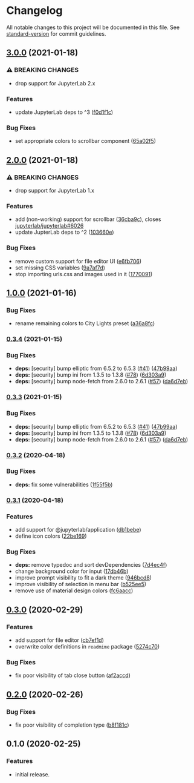 # Changelog

All notable changes to this project will be documented in this file. See [standard-version](https://github.com/conventional-changelog/standard-version) for commit guidelines.

## [3.0.0](https://github.com/yudai-nkt/jupyterlab_city-lights-theme/compare/v2.0.0...v3.0.0) (2021-01-18)


### ⚠ BREAKING CHANGES

* drop support for JupyterLab 2.x

### Features

* update JupyterLab deps to ^3 ([f0d1f1c](https://github.com/yudai-nkt/jupyterlab_city-lights-theme/commit/f0d1f1c0bc368157ea9407dff9f4b51b1d6a47e7))


### Bug Fixes

* set appropriate colors to scrollbar component ([65a02f5](https://github.com/yudai-nkt/jupyterlab_city-lights-theme/commit/65a02f5e5ff6d155a772ee6f9ea31c2e54264f74))

## [2.0.0](https://github.com/yudai-nkt/jupyterlab_city-lights-theme/compare/v1.0.0...v2.0.0) (2021-01-18)


### ⚠ BREAKING CHANGES

* drop support for JupyterLab 1.x

### Features

* add (non-working) support for scrollbar ([36cba9c](https://github.com/yudai-nkt/jupyterlab_city-lights-theme/commit/36cba9c7aebf445db092f6b6270b7bc205333972)), closes [jupyterlab/jupyterlab#6026](https://github.com/jupyterlab/jupyterlab/issues/6026)
* update JupterLab deps to ^2 ([103660e](https://github.com/yudai-nkt/jupyterlab_city-lights-theme/commit/103660e16b8b9b41aec4743b2770fc9309e03b9c))


### Bug Fixes

* remove custom support for file editor UI ([e6fb706](https://github.com/yudai-nkt/jupyterlab_city-lights-theme/commit/e6fb706eb27513fd705fc18ae0253477242b13d3))
* set missing CSS variables ([9a7af7d](https://github.com/yudai-nkt/jupyterlab_city-lights-theme/commit/9a7af7df4ebb92319f1dad1f77bd3a131751ffc8))
* stop importing urls.css and images used in it ([1770091](https://github.com/yudai-nkt/jupyterlab_city-lights-theme/commit/17700913ee5aae10a718991ae3e33fa191272caf))

## [1.0.0](https://github.com/yudai-nkt/jupyterlab_city-lights-theme/compare/v0.3.4...v1.0.0) (2021-01-16)


### Bug Fixes

* rename remaining colors to City Lights preset ([a36a8fc](https://github.com/yudai-nkt/jupyterlab_city-lights-theme/commit/a36a8fc41763ebc68798935ad8d537802c90e6c4))

### [0.3.4](https://github.com/yudai-nkt/jupyterlab_city-lights-theme/compare/v0.3.2...v0.3.4) (2021-01-15)


### Bug Fixes

* **deps:** [security] bump elliptic from 6.5.2 to 6.5.3 ([#41](https://github.com/yudai-nkt/jupyterlab_city-lights-theme/issues/41)) ([47b99aa](https://github.com/yudai-nkt/jupyterlab_city-lights-theme/commit/47b99aab87a420a1dc7595680305d8798732d340))
* **deps:** [security] bump ini from 1.3.5 to 1.3.8 ([#78](https://github.com/yudai-nkt/jupyterlab_city-lights-theme/issues/78)) ([6d303a9](https://github.com/yudai-nkt/jupyterlab_city-lights-theme/commit/6d303a9dd90e208b765fdefa6309186a83dfc060))
* **deps:** [security] bump node-fetch from 2.6.0 to 2.6.1 ([#57](https://github.com/yudai-nkt/jupyterlab_city-lights-theme/issues/57)) ([da6d7eb](https://github.com/yudai-nkt/jupyterlab_city-lights-theme/commit/da6d7eb96df98ecfbb39d436c27fb2dfa2570b00))

### [0.3.3](https://github.com/yudai-nkt/jupyterlab_city-lights-theme/compare/v0.3.2...v0.3.3) (2021-01-15)


### Bug Fixes

* **deps:** [security] bump elliptic from 6.5.2 to 6.5.3 ([#41](https://github.com/yudai-nkt/jupyterlab_city-lights-theme/issues/41)) ([47b99aa](https://github.com/yudai-nkt/jupyterlab_city-lights-theme/commit/47b99aab87a420a1dc7595680305d8798732d340))
* **deps:** [security] bump ini from 1.3.5 to 1.3.8 ([#78](https://github.com/yudai-nkt/jupyterlab_city-lights-theme/issues/78)) ([6d303a9](https://github.com/yudai-nkt/jupyterlab_city-lights-theme/commit/6d303a9dd90e208b765fdefa6309186a83dfc060))
* **deps:** [security] bump node-fetch from 2.6.0 to 2.6.1 ([#57](https://github.com/yudai-nkt/jupyterlab_city-lights-theme/issues/57)) ([da6d7eb](https://github.com/yudai-nkt/jupyterlab_city-lights-theme/commit/da6d7eb96df98ecfbb39d436c27fb2dfa2570b00))

### [0.3.2](https://github.com/yudai-nkt/jupyterlab_city-lights-theme/compare/v0.3.1...v0.3.2) (2020-04-18)


### Bug Fixes

* **deps:** fix some vulnerabilities ([1f55f5b](https://github.com/yudai-nkt/jupyterlab_city-lights-theme/commit/1f55f5b60b25765337576966a209ffebecbd28f7))

### [0.3.1](https://github.com/yudai-nkt/jupyterlab_city-lights-theme/compare/v0.3.0...v0.3.1) (2020-04-18)


### Features

* add support for @jupyterlab/application ([db1bebe](https://github.com/yudai-nkt/jupyterlab_city-lights-theme/commit/db1bebee6071d3949b58616be380cfef98861b77))
* define icon colors ([22be169](https://github.com/yudai-nkt/jupyterlab_city-lights-theme/commit/22be1694c872920a1b22ce35075b269e2b789e48))


### Bug Fixes

* **deps:** remove typedoc and sort devDependencies ([7d4ec4f](https://github.com/yudai-nkt/jupyterlab_city-lights-theme/commit/7d4ec4ff9f6f2cba84d83c45f4b79e2af048a6ba))
* change background color for input ([17db46b](https://github.com/yudai-nkt/jupyterlab_city-lights-theme/commit/17db46b99552e50a7cd3b4e9b7c5dc0406b73c77))
* improve prompt visibility to fit a dark theme ([946bcd8](https://github.com/yudai-nkt/jupyterlab_city-lights-theme/commit/946bcd862e32ba6071aaa367ef0f9bd2ea1ae951))
* improve visibility of selection in menu bar ([b525ee5](https://github.com/yudai-nkt/jupyterlab_city-lights-theme/commit/b525ee568e7d06a5dab443bec2c171aff5443ed9))
* remove use of material design colors ([fc6aacc](https://github.com/yudai-nkt/jupyterlab_city-lights-theme/commit/fc6aaccdcc6ede6beb78d019993cd3f3005c1bd0))

## [0.3.0](https://github.com/yudai-nkt/jupyterlab_city-lights-theme/compare/v0.2.0...v0.3.0) (2020-02-29)


### Features

* add support for file editor ([cb7ef1d](https://github.com/yudai-nkt/jupyterlab_city-lights-theme/commit/cb7ef1d628b592b363c4b48605ee820339f2f214))
* overwrite color definitions in `readmime` package ([5274c70](https://github.com/yudai-nkt/jupyterlab_city-lights-theme/commit/5274c7058e10c32c332eb6e2d0b05797fa280883))


### Bug Fixes

* fix poor visibility of tab close button ([af2accd](https://github.com/yudai-nkt/jupyterlab_city-lights-theme/commit/af2accdb97476c06af7510d2593f9b2e7a940ae9))

## [0.2.0](https://github.com/yudai-nkt/jupyterlab_city-lights-theme/compare/v0.1.0...v0.2.0) (2020-02-26)


### Bug Fixes

* fix poor visibility of completion type ([b8f181c](https://github.com/yudai-nkt/jupyterlab_city-lights-theme/commit/b8f181c781e462da12c430e2bdd79f11e19f6a98))

## 0.1.0 (2020-02-25)


### Features
* initial release.
